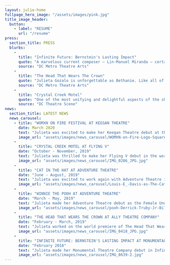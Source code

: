 ```yaml
---
layout: julie-home
fullpage_hero_image: "/assets/images/pink.jpg"
title_image_header:
  button:
    - label: "RESUME"
      url: "/resume"
press:
  section_title: PRESS
  blurbs:
    - 
      title: "Infinite Future: Bernstein's Lasting Impact"
      quote: "A marvelous current composer – Lin-Manuel Miranda – certainly seems to be influenced by Bernstein, and his pulsating song “Carnival De Barrio” from In the Heights was delivered with a lusty and earthy interpretation by Julieta Gozalo that was absolutely thrilling to listen to."
      source: "DC Metro Theatre Arts"
    - 
      title: "The Head That Wears The Crown"
      quote: "Julieta Gozalo is unforgettable as Bethanie. Like all of Villanueva’s characters, Bethanie’s perfect life is only skin-deep, and Gozalo provides a very genuine feeling to a girl who uses high school politics as a coping mechanism for troubling home issues. Gozalo navigates the character’s age change from the first half to the second half incredibly well, growing from submissive to her friends, to ambivalent without any feeling of emotional whiplash."
      source: "DC Metro Theatre Arts"
    - 
      title: "Crystal Creek Motel"
      quote: "One of the most unifying and delightful aspects of the show is the cleaning staff, played by Gozalo and Denman, who not only reset the stage between each scene, but also get their own, nearly wordless yet entirely satisfying, story arc."
      source: "DC Theatre Scene"
news:
  section_title: LATEST NEWS
  news_carousel:
    - title: "WOMXN ON FIRE FESTIVAL AT KEEGAN THEATRE"
      date: March 2020
      text: "Julieta was excited to make her Keegan Theatre debut at the WOMXN on Fire Festival. She performed in the two person play First Chair. \n Over the course of a week, audiences have the opportunity to interact with an exciting and eclectic group of new works, emerging playwrights, and directors and performers."
      image_url: "assets/images/news_carousel/WOMXN-on-Fire-Logo-Square_edited_edited.jpg"
    - 
      title: "CRYSTAL CREEK MOTEL AT FLYING V"
      date: "October - November, 2019"
      text: "Julieta was thrilled to make her Flying V debut in the world premiere of Crystal Creek Motel. \n This original and innovative production features six auteur directors – led by Associate Artistic Director Lee Liebeskind – a stellar ensemble of actors, and a complement of Flying V’s finest designers, teaming together to tell twelve distinct stories set in the same motel room over the course of a year."
      image_url: "assets/images/news_carousel/IMG_0286_JPG.jpg"
    - 
      title: "CAT IN THE HAT AT ADVENTURE THEATRE"
      date: "June - August, 2019"
      text: "Julieta was excited to work again with Adventure Theatre in their production of Cat in the Hat as the female swing. \nShe covered three different tracks, all of which she went on for, and had the opportunity to play the role of Sally for the extension week."
      image_url: "assets/images/news_carousel/Louis-E_-Davis-as-The-Cat-Caroline-Wolfs.jpg"
    - 
      title: "WINNIE THE POOH AT ADVENTURE THEATRE"
      date: "March - May, 2019"
      text: "Julieta made her Adventure Theatre debut as the Female Understudy in Winnie the Pooh. She had the opportunity to go on for one of the track she covered on closing day."
      image_url: "assets/images/news_carousel/pooh-Derrick-Truby-Jr-Billie-Krishawn-…p.jpg"
    - 
      title: "THE HEAD THAT WEARS THE CROWN AT ALLY THEATRE COMPANY"
      date: "February - March, 2019"
      text: "Julieta worked on the world premiere of The Head That Wears the Crown as Bethanie. Ally Theatre Company recently received the John Aniello Award for Outstanding Emerging Theatre Company at the Helen Hayes Award this year."
      image_url: "assets/images/news_carousel/IMG_0418_JPG.jpg"
    - 
      title: "INFINITE FUTURE: BERNSTEIN'S LASTING IMPACT AT MONUMENTAL THEATRE COMPANY"
      date: "February 2018"
      text: "Julieta made her Monumental Theatre Company debut in Infinite Future: Bernstein's Lasting Impact, a new, collaboratively devised, cabaret-style show that explores the influence of Leonard Bernstein’s musicals on contemporary musical theatre that celebrates Bernstein's 100th birthday."
      image_url: "assets/images/news_carousel/IMG_8639-2.jpg"
---
```

